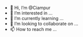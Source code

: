 - 👋 Hi, I’m @Ciampur
- 👀 I’m interested in ...
- 🌱 I’m currently learning ...
- 💞️ I’m looking to collaborate on ...
- 📫 How to reach me ...

<!---
Ciampur/Ciampur is a ✨ special ✨ repository because its `README.md` (this file) appears on your GitHub profile.
You can click the Preview link to take a look at your changes.
--->
